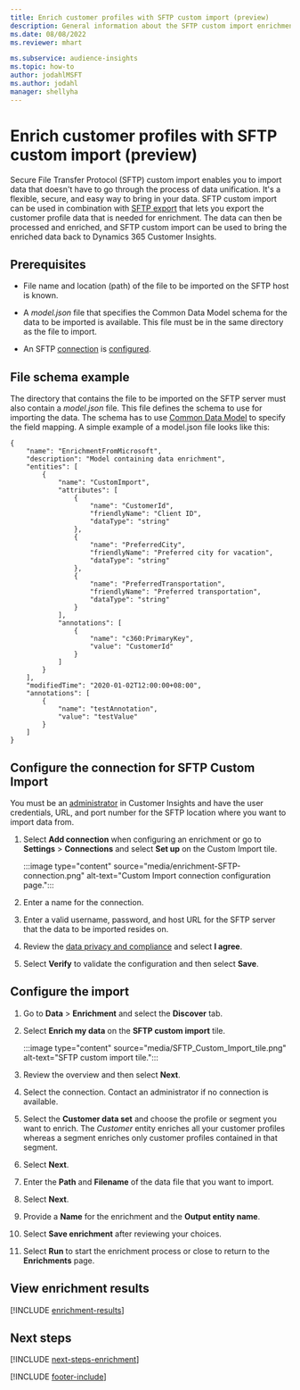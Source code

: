 ```yaml
---
title: Enrich customer profiles with SFTP custom import (preview)
description: General information about the SFTP custom import enrichment.
ms.date: 08/08/2022
ms.reviewer: mhart

ms.subservice: audience-insights
ms.topic: how-to
author: jodahlMSFT
ms.author: jodahl
manager: shellyha
---
```


# Enrich customer profiles with SFTP custom import (preview)

Secure File Transfer Protocol (SFTP) custom import enables you to import data that doesn't have to go through the process of data unification. It's a flexible, secure, and easy way to bring in your data. SFTP custom import can be used in combination with [SFTP export](export-sftp.md) that lets you export the customer profile data that is needed for enrichment. The data can then be processed and enriched, and SFTP custom import can be used to bring the enriched data back to Dynamics 365 Customer Insights.

## Prerequisites

- File name and location (path) of the file to be imported on the SFTP host is known.

- A *model.json* file that specifies the Common Data Model schema for the data to be imported is available. This file must be in the same directory as the file to import.

- An SFTP [connection](connections.md) is [configured](#configure-the-connection-for-sftp-custom-import).

## File schema example

The directory that contains the file to be imported on the SFTP server must also contain a *model.json* file. This file defines the schema to use for importing the data. The schema has to use [Common Data Model](/common-data-model/) to specify the field mapping. A simple example of a model.json file looks like this:

```
{
	"name": "EnrichmentFromMicrosoft",
	"description": "Model containing data enrichment",
	"entities": [
		{
			"name": "CustomImport",
			"attributes": [
				{
					"name": "CustomerId",
					"friendlyName": "Client ID",
					"dataType": "string"
				},
				{
					"name": "PreferredCity",
					"friendlyName": "Preferred city for vacation",
					"dataType": "string"
				},
				{
					"name": "PreferredTransportation",
					"friendlyName": "Preferred transportation",
					"dataType": "string"
				}
			],
			"annotations": [
				{
					"name": "c360:PrimaryKey",
					"value": "CustomerId"
				}
			]
		}
	],
	"modifiedTime": "2020-01-02T12:00:00+08:00",
	"annotations": [
		{
			"name": "testAnnotation",
			"value": "testValue"
		}
	]
}
```

## Configure the connection for SFTP Custom Import

You must be an [administrator](permissions.md#admin) in Customer Insights and have the user credentials, URL, and port number for the SFTP location where you want to import data from.

1. Select **Add connection** when configuring an enrichment or go to **Settings** > **Connections** and select **Set up** on the Custom Import tile.

   :::image type="content" source="media/enrichment-SFTP-connection.png" alt-text="Custom Import connection configuration page.":::

1. Enter a name for the connection.

1. Enter a valid username, password, and host URL for the SFTP server that the data to be imported resides on.

1. Review the [data privacy and compliance](connections.md#data-privacy-and-compliance) and select **I agree**.

1. Select **Verify** to validate the configuration and then select **Save**.

## Configure the import

1. Go to **Data** > **Enrichment** and select the **Discover** tab.

1. Select **Enrich my data** on the **SFTP custom import** tile.

   :::image type="content" source="media/SFTP_Custom_Import_tile.png" alt-text="SFTP custom import tile.":::

1. Review the overview and then select **Next**.

1. Select the connection. Contact an administrator if no connection is available.

1. Select the **Customer data set** and choose the profile or segment you want to enrich. The *Customer* entity enriches all your customer profiles whereas a segment enriches only customer profiles contained in that segment.

1. Select **Next**.

1. Enter the **Path** and **Filename** of the data file that you want to import.

1. Select **Next**.

1. Provide a **Name** for the enrichment and the **Output entity name**.

1. Select **Save enrichment** after reviewing your choices.

1. Select **Run** to start the enrichment process or close to return to the **Enrichments** page.

## View enrichment results

[!INCLUDE [enrichment-results](includes/enrichment-results.md)]

## Next steps

[!INCLUDE [next-steps-enrichment](includes/next-steps-enrichment.md)]

[!INCLUDE [footer-include](includes/footer-banner.md)]
